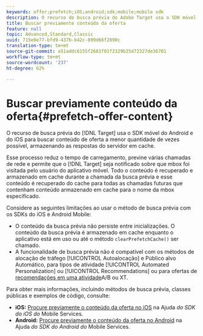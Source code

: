 ```yaml
---
keywords: offer;prefetch;iOS;android;sdk;mobile;mobile sdk
description: O recurso de busca prévia do Adobe Target usa o SDK móvel do Android e do iOS para buscar conteúdo de oferta a menor quantidade de vezes possível, armazenando as respostas do servidor em cache.
title: Buscar previamente conteúdo da oferta
feature: null
topic: Advanced,Standard,Classic
uuid: 715e0e77-bfd9-437b-b42c-899d66f2890c
translation-type: tm+mt
source-git-commit: a51addc6155f2681f01f2329b25d72327de36701
workflow-type: tm+mt
source-wordcount: '237'
ht-degree: 62%

---
```



# Buscar previamente conteúdo da oferta{#prefetch-offer-content}

O recurso de busca prévia do [!DNL Target] usa o SDK móvel do Android e do iOS para buscar conteúdo de oferta a menor quantidade de vezes possível, armazenando as respostas do servidor em cache.

Esse processo reduz o tempo de carregamento, previne várias chamadas de rede e permite que o [!DNL Target] seja notificado sobre que mbox foi visitada pelo usuário do aplicativo móvel. Todo o conteúdo é recuperado e armazenado em cache durante a chamada da busca prévia e esse conteúdo é recuperado do cache para todas as chamadas futuras que contenham conteúdo armazenado em cache para o nome da mbox especificado.

Considere as seguintes limitações ao usar o método de busca prévia com os SDKs do iOS e Android Mobile:

* O conteúdo da busca prévia não persiste entre inicializações. O conteúdo da busca prévia é armazenado em cache enquanto o aplicativo está em uso ou até o método `clearPrefetchCache()` ser chamado.
* A funcionalidade de busca prévia não é compatível com os métodos de alocação de tráfego [!UICONTROL Autoalocação] e Público alvo  Automático, para tipos de atividade [!UICONTROL Automated Personalization] ou [!UICONTROL Recommendations] ou para ofertas de [recomendações em uma atividade](/help/c-recommendations/recommendations-as-an-offer.md)A/B ou XT.

Para obter mais informações, incluindo métodos de busca prévia, classes públicas e exemplos de código, consulte:

* **iOS:**  [Procure previamente o conteúdo da oferta no iOS](https://docs.adobe.com/content/help/en/mobile-services/ios/target-ios/c-mob-target-prefetch-ios.html) na Ajuda *do SDK do iOS do* Mobile Services.
* **Android:**  [Procure previamente o conteúdo da oferta no Android](https://docs.adobe.com/content/help/en/mobile-services/android/target-android/c-mob-target-prefetch-android.html) na Ajuda *do SDK do Android do* Mobile Services.
